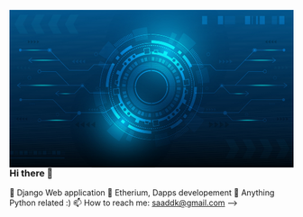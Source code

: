 
<a href="url"><img src="/vecteezy_technology-background-and-line-diagram-blue_6699636.jpg" align="left" height="280" width="6008" ></a>

### Hi there 👋


🔭 Django Web application
🌱 Etherium, Dapps developement
💬 Anything Python related :)
📫 How to reach me: saaddk@gmail.com
-->
